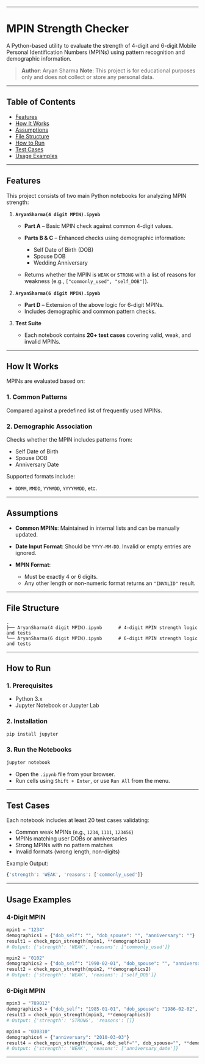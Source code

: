 
---

# MPIN Strength Checker

A Python-based utility to evaluate the strength of 4-digit and 6-digit Mobile Personal Identification Numbers (MPINs) using pattern recognition and demographic information.

> **Author**: Aryan Sharma
> **Note**: This project is for educational purposes only and does not collect or store any personal data.

---

## Table of Contents

* [Features](#features)
* [How It Works](#how-it-works)
* [Assumptions](#assumptions)
* [File Structure](#file-structure)
* [How to Run](#how-to-run)
* [Test Cases](#test-cases)
* [Usage Examples](#usage-examples)

---

## Features

This project consists of two main Python notebooks for analyzing MPIN strength:

1. **`AryanSharma(4 digit MPIN).ipynb`**

   * **Part A** – Basic MPIN check against common 4-digit values.
   * **Parts B & C** – Enhanced checks using demographic information:

     * Self Date of Birth (DOB)
     * Spouse DOB
     * Wedding Anniversary
   * Returns whether the MPIN is `WEAK` or `STRONG` with a list of reasons for weakness (e.g., `["commonly_used", "self_DOB"]`).

2. **`AryanSharma(6 digit MPIN).ipynb`**

   * **Part D** – Extension of the above logic for 6-digit MPINs.
   * Includes demographic and common pattern checks.

3. **Test Suite**

   * Each notebook contains **20+ test cases** covering valid, weak, and invalid MPINs.

---

## How It Works

MPINs are evaluated based on:

### 1. Common Patterns

Compared against a predefined list of frequently used MPINs.

### 2. Demographic Association

Checks whether the MPIN includes patterns from:

* Self Date of Birth
* Spouse DOB
* Anniversary Date

Supported formats include:

* `DDMM`, `MMDD`, `YYMMDD`, `YYYYMMDD`, etc.

---

## Assumptions

* **Common MPINs**: Maintained in internal lists and can be manually updated.
* **Date Input Format**: Should be `YYYY-MM-DD`. Invalid or empty entries are ignored.
* **MPIN Format**:

  * Must be exactly 4 or 6 digits.
  * Any other length or non-numeric format returns an `"INVALID"` result.

---

## File Structure

```
.
├── AryanSharma(4 digit MPIN).ipynb      # 4-digit MPIN strength logic and tests
└── AryanSharma(6 digit MPIN).ipynb      # 6-digit MPIN strength logic and tests
```

---

## How to Run

### 1. Prerequisites

* Python 3.x
* Jupyter Notebook or Jupyter Lab

### 2. Installation

```bash
pip install jupyter
```

### 3. Run the Notebooks

```bash
jupyter notebook
```

* Open the `.ipynb` file from your browser.
* Run cells using `Shift + Enter`, or use `Run All` from the menu.

---

## Test Cases

Each notebook includes at least 20 test cases validating:

* Common weak MPINs (e.g., `1234`, `1111`, `123456`)
* MPINs matching user DOBs or anniversaries
* Strong MPINs with no pattern matches
* Invalid formats (wrong length, non-digits)

Example Output:

```python
{'strength': 'WEAK', 'reasons': ['commonly_used']}
```

---

## Usage Examples

### 4-Digit MPIN

```python
mpin1 = "1234"
demographics1 = {"dob_self": "", "dob_spouse": "", "anniversary": ""}
result1 = check_mpin_strength(mpin1, **demographics1)
# Output: {'strength': 'WEAK', 'reasons': ['commonly_used']}
```

```python
mpin2 = "0102"
demographics2 = {"dob_self": "1990-02-01", "dob_spouse": "", "anniversary": ""}
result2 = check_mpin_strength(mpin2, **demographics2)
# Output: {'strength': 'WEAK', 'reasons': ['self_DOB']}
```

### 6-Digit MPIN

```python
mpin3 = "789012"
demographics3 = {"dob_self": "1985-01-01", "dob_spouse": "1986-02-02", "anniversary": "2010-03-03"}
result3 = check_mpin_strength(mpin3, **demographics3)
# Output: {'strength': 'STRONG', 'reasons': []}
```

```python
mpin4 = "030310"
demographics4 = {"anniversary": "2010-03-03"}
result4 = check_mpin_strength(mpin4, dob_self="", dob_spouse="", **demographics4)
# Output: {'strength': 'WEAK', 'reasons': ['anniversary_date']}
```

---
